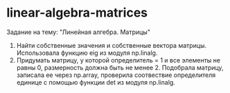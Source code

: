 # linear-algebra-matrices
Задание на тему: "Линейная алгебра. Матрицы"
1. Найти собственные значения и собственные вектора матрицы. Использовала функцию eig из модуля np.linalg.
2. Придумать матрицу, у которой определитель = 1 и все элементы не равны 0, размерность должна быть не менее 2. Подобрала матрицу, записала ее через np.array, проверила соотвествие определителя единице с помощью функции det из модуля np.linalg.
